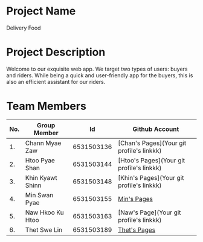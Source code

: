 # Project Name
Delivery Food

# Project Description
Welcome to our exquisite web app. We target two types of users: buyers and riders. While being a quick and user-friendly app for the buyers, this is also an efficient assistant for our riders. 

# Team Members                                                                  
|No.|Group Member    |Id         |Github Account                               |
|---|----------------|-----------|---------------------------------------------|
|1. |Chann Myae Zaw  |6531503136 |[Chan's Pages](Your git profile's linkkk)    |
|2. |Htoo Pyae Shan  |6531503144 |[Htoo's Pages](Your git profile's linkkk)    |
|3. |Khin Kyawt Shinn|6531503148 |[Khin's Pages](Your git profile's linkkk)    |
|4. |Min Swan Pyae   |6531503155 |[Min's Pages](https://github.com/LuRyan301)  |
|5. |Naw Hkoo Ku Htoo|6531503163 |[Naw's Page](Your git profile's linkkk)      |
|6. |Thet Swe Lin    |6531503189 |[Thet's Pages](https://github.com/ThetSweLin)|